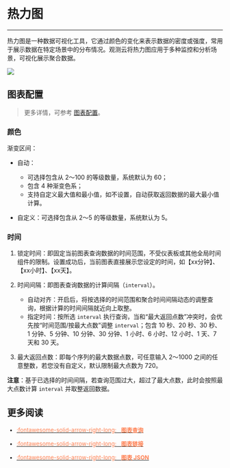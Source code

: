 # 热力图
---

热力图是一种数据可视化工具，它通过颜色的变化来表示数据的密度或强度，常用于展示数据在特定场景中的分布情况。观测云将热力图应用于多种监控和分析场景，可视化展示聚合数据。

![](../img/scene_heatmap.png)

## 图表配置

> 更多详情，可参考 [图表配置](./chart-config.md)。

### 颜色

渐变区间：

- 自动：
 
    - 可选择包含从 2～100 的等级数量，系统默认为 60；
    - 包含 4 种渐变色系；
    - 支持自定义最大值和最小值，如不设置，自动获取返回数据的最大最小值计算。

- 自定义：可选择包含从 2～5 的等级数量，系统默认为 5。


### 时间

1. 锁定时间：即固定当前图表查询数据的时间范围，不受仪表板或其他全局时间组件的限制。设置成功后，当前图表直接展示您设定的时间，如【xx分钟】、【xx小时】、【xx天】。

2. 时间间隔：即图表查询数据的计算间隔（`interval`）。
    - 自动对齐：开启后，将按选择的时间范围和聚合时间间隔动态的调整查询，根据计算的时间间隔就近向上取整。
    - 指定时间：按所选 `interval` 执行查询，当和“最大返回点数”冲突时，会优先按“时间范围/按最大点数”调整 `interval`；包含 10 秒、20 秒、30 秒、1 分钟、5 分钟、10 分钟、30 分钟、1 小时、6 小时、12 小时、1 天、7 天和 30 天。

3. 最大返回点数：即每个序列的最大数据点数，可任意输入 2～1000 之间的任意整数，若您没有自定义，默认限制最大点数为 720。

**注意**：基于已选择的时间间隔，若查询范围过大，超过了最大点数，此时会按照最大点数计算 `interval` 并取整返回数据。

<!--
### [图例](./timeseries-chart.md#legend)

1. 添加别名，图例的名称也会随之变化；
2. 选择图例位置，包含直接隐藏或置于图表底部。


### 单位

???+ abstract "关于指标数据的单位显示"

    :material-numeric-1-circle: 默认单位显示：

    - 若查询的数据为指标数据，且您在[指标管理](../../metrics/dictionary.md)中为指标设置了单位，则默认按照指标的单位进行进位显示；
    - 若您在**指标管理**内无相关单位配置，则按照[千分位](chart-query.md#thousand)逗号间隔的数值进位方式显示。

    :material-numeric-2-circle: 配置单位后：优先使用您自定义配置的单位进行进位显示。指标类数据支持针对数值提供两种选项：
    
    - 默认进位：单位为万、百万，如 10000 展示为 1 万，1000000 展示为 1 百万。保留两位小数点；
    - 短级差制：单位为 K, M, B。即以 thousand、million、billion、trillion 等依次表示中文语境下的千、百万、十亿、万亿等。如 1000 为 1 k，10000 为 10 k，1000000 为 1 million；保留两位小数点。


- 全局：

包含不同维度下通用的单位格式，如数据大小、时间间隔、时间戳等。

在该模式下，还可在下拉框中选择输入自定义单位，回车后即可应用于当前图表。


- 自定义：选择当前查询条件下包含的指标，输入自定义单位。



### 数据格式

1. 小数位数：可选择 0、1、2、3 位小数或全精度。

2. [千分位分隔符](../visual-chart/chart-query.md#thousand)：千位分隔符默认开启，关闭后将显示原始值，无分隔符。

## 高级配置 {#advanced-setting}

### 时间

1. 锁定时间：即固定当前图表查询数据的时间范围，不受仪表板或其他全局时间组件的限制。设置成功后，当前图表直接展示您设定的时间，如【xx分钟】、【xx小时】、【xx天】。

2. 时间间隔：即图表查询数据的计算间隔（`interval`）。
    - 自动对齐：开启后，将按选择的时间范围和聚合时间间隔动态的调整查询，根据计算的时间间隔就近向上取整。
    - 指定时间：按所选 `interval` 执行查询，当和“最大返回点数” 冲突时，会优先按“时间范围/按最大点数”调整 `interval`；包含 10 秒、20 秒、30 秒、1 分钟、5 分钟、10 分钟、30 分钟、1 小时、6 小时、12 小时、1 天、7 天和 30 天。

3. 最大返回点数：即每个序列的最大数据点数，可任意输入 2～1000 之间的任意整数，若您没有自定义，默认限制最大点数为 720。

**注意**：基于已选择的时间间隔，若查询范围过大，超过了最大点数，此时会按照最大点数计算 `interval` 并取整返回数据。

### 字段映射

配合视图变量的对象映射功能，默认为关闭，若在视图变量已配置对象映射：

- 开启字段映射时，图表显示查询的**分组字段**和对应的**映射字段**，未指定映射的分组字段不显示；
- 关闭字段映射时，图表正常显示，不显示映射的字段。

### 空间授权

启用后，即可在当前工作空间的当前图表下查询外部工作空间的数据。 

在图表下方，可在被授权的工作空间下拉框中选定目标工作空间进行查询。



### 数据采样

仅针对 Doris 日志数据引擎的工作空间。

开启后，会对除“指标”外的其他数据进行采样查询，采样率不固定，会根据数据量大小动态调整。 


### 时间偏移

由于非时序数据在入库后存在至少 1 分钟的查询延迟。选择相对时间查询时，可能导致最近几分钟的数据未能被采集，从而出现数据丢失的情况。

启用时间偏移后，当查询相对时间区间时，实际查询时间范围向前偏移 1 分钟，以防止入库延迟导致数据获取为空。如：当前为 12:30，查询最近 15 分钟的数据，开启时间偏移后，实际查询的时间是：12:14-12:29。

???+ warning "注意事项"

    1. 该设置仅针对相对时间生效，若查询时间区间为“绝对时间范围”，时间偏移不生效。
    2. 针对有时间间隔的图表，如时序图，设定时间间隔超出 1min 则时间偏移不生效，<= 1m 的情况下才偏移生效。针对没有时间间隔的图表，如概览图、柱状图等，时间偏移保持生效。

-->

## 更多阅读

<font size=2>

<div class="grid cards" markdown>

- [<font color="coral"> :fontawesome-solid-arrow-right-long: &nbsp; **图表查询**</font>](./chart-query.md)

</div>

<div class="grid cards" markdown>

- [<font color="coral"> :fontawesome-solid-arrow-right-long: &nbsp; **图表链接**</font>](./chart-link.md)

</div>

<div class="grid cards" markdown>

- [<font color="coral"> :fontawesome-solid-arrow-right-long: &nbsp; **图表 JSON**</font>](./chart-json.md)

</div>

</font>